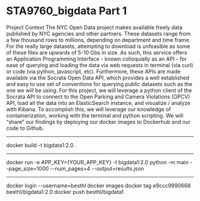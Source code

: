 # STA9760_bigdata Part 1
Project Context The NYC Open Data project makes available freely data published by NYC agencies and other partners. These datasets range from a few thousand rows to millions, depending on department and time frame. For the really large datasets, attempting to download is unfeasible as some of these files are upwards of 5-10 Gbs in size. As such, this service offers an Application Programming Interface - known colloquially as an API - for ease of querying and loading the data via web requests in terminal (via curl) or code (via python, javascript, etc). Furthermore, these APIs are made available via the Socrata Open Data API, which provides a well established and easy to use set of conventions for querying public datasets such as the one we will be using. For this project, we will leverage a python client of the Socrata API to connect to the Open Parking and Camera Violations (OPCV) API, load all the data into an ElasticSearch instance, and visualize / analyze with Kibana. To accomplish this, we will leverage our knowledge of containerization, working with the terminal and python scripting. We will “share” our findings by deploying our docker images to Dockerhub and our code to Github.
___________________________
docker build -t bigdata1:2.0 .  
___________________________
docker run -e APP_KEY={YOUR_APP_KEY} -t bigdata1:2.0 python -m main --page_size=1000 --num_pages=4 --output=results.json
___________________________
docker login --username=besthl docker images docker tag e9ccc9990668 besthl/bigdata1:2.0 docker push besthl/bigdata1
